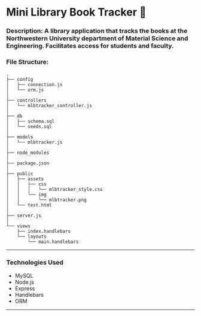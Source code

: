 # Mini Library Book Tracker :blue_book:


### Description: A library application that tracks the books at the Northwestern University department of Material Science and Engineering. Facilitates access for students and faculty.


### File Structure:

```
.
├── config
│   ├── connection.js
│   └── orm.js
│ 
├── controllers
│   └── mlbtracker_controller.js
│
├── db
│   ├── schema.sql
│   └── seeds.sql
│
├── models
│   └── mlbtracker.js
│ 
├── node_modules
│ 
├── package.json
│
├── public
│   ├── assets
│   │   ├── css
│   │   │   └── mlbtracker_style.css
│   │   └── img
│   │       └── mlbtracker.png
│   └── test.html
│
├── server.js
│
└── views
    ├── index.handlebars
    └── layouts
        └── main.handlebars
```

- - -


### Technologies Used 
<ul>
  <li>MySQL</li>
  <li>Node.js</li>
  <li>Express</li>
  <li>Handlebars</li>
  <li>ORM</li>
  
</ul>

- - - 